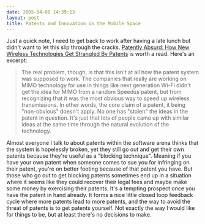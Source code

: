 ```yaml
---
date: 2005-04-08 14:39:13
layout: post
title: Patents and Innovation in the Mobile Space
---
```


Just a quick note, I need to get back to work after having a late lunch but didn't want to let this slip through the cracks. [Patently Absurd: How New Wireless Technologies Get Strangled By Patents](http://www.thefeature.com/article?articleid=101538&pos=1_-1&ref=6630022) is worth a read.  Here's an excerpt:





> The real problem, though, is that this isn't at all how the patent system was supposed to work. The companies that really are working on MIMO technology for use in things like next generation Wi-Fi didn't get the idea for MIMO from a random Speedus patent, but from recognizing that it was the most obvious way to speed up wireless transmissions. In other words, the core claim of a patent, it being "non-obvious" doesn't apply. No one has "stolen" the ideas in the patent in question. It's just that lots of people came up with similar ideas at the same time through the natural evolution of the technology.





Almost everyone I talk to about patents within the software arena thinks that the system is hopelessly broken, yet they still go out and get their own patents because they're useful as a "blocking technique".  Meaning if you have your own patent when someone comes to sue you for infringing on their patent, you're on better footing because of that patent you have. But those who go out to get blocking patents sometimes end up in a situation where it seems like they could recover their legal fees and maybe make some money by exercising their patents. It's a tempting prospect once you have the patent in hand already. It forms a nice little closed loop feedback cycle where more patents lead to more patents, and the way to avoid the threat of patents is to get patents yourself. Not exactly the way I would like for things to be, but at least there's no decisions to make.
